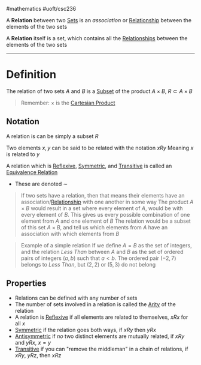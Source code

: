 #mathematics 
#uoft/csc236 

A **Relation** between two [Sets](../../../Mathematics/MAT223%20Notes/Set.md) is an *association* or [Relationship](Relationship.md) between the elements of the two sets

A **Relation** itself is a set, which contains all the [Relationships](Relationship.md) between the elements of the two sets

---
# Definition
The relation of two sets $A$ and $B$ is a [Subset](Subset) of the product $A\times B$, $R\subset A\times B$

>Remember:
>	$\times$ is the [Cartesian Product](../../../Mathematics/MAT301%20Notes/Cartesian%20Product.md)
## Notation
A relation is can be simply a subset $R$

Two elements $x,y$ can be said to be related with the notation $xRy$
	Meaning $x$ is related to $y$

A relation which is [Reflexive](../../../Mathematics/MAT301%20Notes/Reflexive.md), [Symmetric](Symmetric.md), and [Transitive](Transitive.md) is called an [Equivalence Relation](../../../Mathematics/MAT301%20Notes/Equivalence%20Relation.md)
- These are denoted $\sim$ 

> If two sets have a relation, then that means their elements have an association/[Relationship](Relationship.md) with one another in some way
> The product $A\times B$ would result in a set where every element of $A$, would be with every element of $B$.
> 	This gives us every possible combination of one element from $A$ and one element of $B$
> 	The relation would be a subset of this set $A\times B$, and tell us which elements from $A$ have an association with which elements from $B$

>Example of a simple relation
> If we define $A=B$ as the set of integers, and the relation *Less Than* between $A$ and $B$ as the set of ordered pairs of integers $(a,b)$ such that $a<b$.
> 	The ordered pair $(-2,7)$ belongs to *Less Than*, but $(2,2)$ or $(5,3)$ do not belong

## Properties
- Relations can be defined with any number of sets
- The number of sets involved in a relation is called the [Arity](Arity.md) of the relation
- A relation is  [Reflexive](../../../Mathematics/MAT301%20Notes/Reflexive.md) if all elements are related to themselves, $xRx$ for all $x$
- [Symmetric](Symmetric.md) if the relation goes both ways, if $xRy$ then $yRx$
- [Antisymmetric](Antisymmetric.md) if *no* two distinct elements are mutually related, if $xRy$ and $yRx$, $x=y$
- [Transitive](Transitive.md) if you can "remove the middleman" in a chain of relations, if $xRy$, $yRz$, then $xRz$
